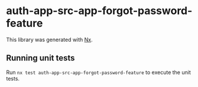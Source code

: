 # auth-app-src-app-forgot-password-feature

This library was generated with [Nx](https://nx.dev).

## Running unit tests

Run `nx test auth-app-src-app-forgot-password-feature` to execute the unit tests.
